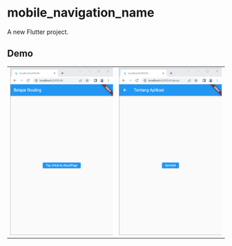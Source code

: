 # mobile_navigation_name

A new Flutter project.

## Demo
| | | 
|:-------------------------:|:-------------------------:|
|<img width="1024" src="https://github.com/MasSahal/flutter-navigation-name/blob/main/assets/home.png?raw=true">|<img width="1024" src="https://github.com/MasSahal/flutter-navigation-name/blob/main/assets/about.png?raw=true">|